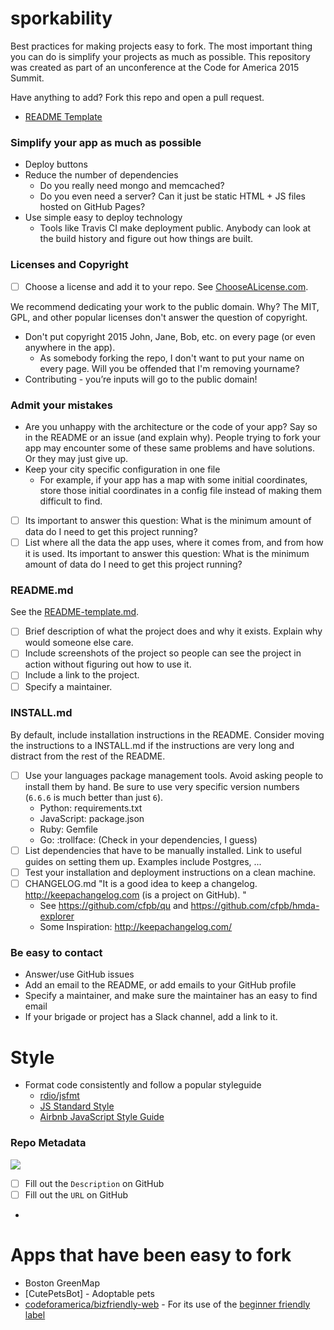 # sporkability

Best practices for making projects easy to fork. The most important thing you can do is simplify your projects as much as possible. This repository was created as part of an unconference at the Code for America 2015 Summit.

Have anything to add? Fork this repo and open a pull request.

- [README Template](README-template.md)

### Simplify your app as much as possible

- Deploy buttons
- Reduce the number of dependencies
    - Do you really need mongo and memcached?
    - Do you even need a server? Can it just be static HTML + JS files hosted on GitHub Pages?
- Use simple easy to deploy technology
    - Tools like Travis CI make deployment public. Anybody can look at the build history and figure out how things are built.

### Licenses and Copyright

- [ ] Choose a license and add it to your repo. See [ChooseALicense.com](http://choosealicense.com).

We recommend dedicating your work to the public domain. Why? The MIT, GPL, and other popular licenses don't answer the question of copyright.


- Don't put copyright 2015 John, Jane, Bob, etc. on every page (or even anywhere in the app).
    - As somebody forking the repo, I don't want to put your name on every page. Will you be offended that I'm removing yourname?
- Contributing - you’re inputs will go to the public domain!

### Admit your mistakes

- Are you unhappy with the architecture or the code of your app? Say so in the README or an issue (and explain why). People trying to fork your app may encounter some of these same problems and have solutions. Or they may just give up.
- Keep your city specific configuration in one file
    - For example, if your app has a map with some initial coordinates, store those initial coordinates in a config file instead of making them difficult to find.

- [ ] Its important to answer this question: What is the minimum amount of data do I need to get this project running?
- [ ] List where all the data the app uses, where it comes from, and from how it is used. Its important to answer this question: What is the minimum amount of data do I need to get this project running?

### README.md

See the [README-template.md](README-template.md).

- [ ] Brief description of what the project does and why it exists. Explain why would someone else care.
- [ ] Include screenshots of the project so people can see the project in action without figuring out how to use it.
- [ ] Include a link to the project.
- [ ] Specify a maintainer.

### INSTALL.md

By default, include installation instructions in the README. Consider moving the instructions to a INSTALL.md if the instructions are very long and distract from the rest of the README.

- [ ] Use your languages package management tools. Avoid asking people to install them by hand. Be sure to use very specific version numbers (`6.6.6` is much better than just `6`).
    - Python: requirements.txt
    - JavaScript: package.json
    - Ruby: Gemfile
    - Go: :trollface: (Check in your dependencies, I guess)
- [ ] List dependencies that have to be manually installed. Link to useful guides on setting them up. Examples include Postgres, ...
- [ ] Test your installation and deployment instructions on a clean machine.
- [ ] CHANGELOG.md
    "It is a good idea to keep a changelog. http://keepachangelog.com (is a project on GitHub). "
    - See https://github.com/cfpb/qu and https://github.com/cfpb/hmda-explorer
    - Some Inspiration: http://keepachangelog.com/

### Be easy to contact

- Answer/use GitHub issues
- Add an email to the README, or add emails to your GitHub profile
- Specify a maintainer, and make sure the maintainer has an easy to find email
- If your brigade or project has a Slack channel, add a link to it.

# Style

- Format code consistently and follow a popular styleguide
    - [rdio/jsfmt](https://github.com/rdio/jsfmt)
    - [JS Standard Style](https://github.com/feross/standard)
    - [Airbnb JavaScript Style Guide](https://github.com/airbnb/javascript)

### Repo Metadata

![](description-url.png)

- [ ] Fill out the `Description` on GitHub
- [ ] Fill out the `URL` on GitHub
- 
# Apps that have been easy to fork

- Boston GreenMap
- [CutePetsBot] - Adoptable pets
- [codeforamerica/bizfriendly-web](https://github.com/codeforamerica/bizfriendly-web/labels) - For its use of the [beginner friendly](https://github.com/codeforamerica/bizfriendly-web/issues?q=label%3A%22beginner+friendly%22+is%3Aclosed) [label](https://github.com/codeforamerica/bizfriendly-web/labels)
